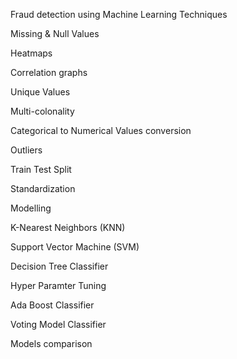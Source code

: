 Fraud detection using Machine Learning Techniques

Missing & Null Values

Heatmaps

Correlation graphs

Unique Values

Multi-colonality

Categorical to Numerical Values conversion 

Outliers

Train Test Split

Standardization

Modelling

K-Nearest Neighbors (KNN)

Support Vector Machine (SVM)

Decision Tree Classifier

Hyper Paramter Tuning

Ada Boost Classifier

Voting Model Classifier

Models comparison
